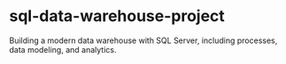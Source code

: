 # sql-data-warehouse-project
Building a modern data warehouse with SQL Server, including processes, data modeling, and analytics.
